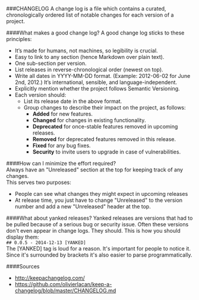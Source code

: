 ###CHANGELOG
A change log is a file which contains a curated, chronologically ordered list of notable changes for each version of a project.  

####What makes a good change log?
A good change log sticks to these principles:  
- It’s made for humans, not machines, so legibility is crucial.
- Easy to link to any section (hence Markdown over plain text).
- One sub-section per version.
- List releases in reverse-chronological order (newest on top).
- Write all dates in YYYY-MM-DD format. (Example: 2012-06-02 for June 2nd, 2012.) It’s international, sensible, and language-independent.
- Explicitly mention whether the project follows Semantic Versioning.
- Each version should:
    - List its release date in the above format.
    - Group changes to describe their impact on the project, as follows:
        - **Added** for new features.
        - **Changed** for changes in existing functionality.
        - **Deprecated** for once-stable features removed in upcoming releases.
        - **Removed** for deprecated features removed in this release.
        - **Fixed** for any bug fixes.
        - **Security** to invite users to upgrade in case of vulnerabilities.

####How can I minimize the effort required?  
Always have an "Unreleased" section at the top for keeping track of any changes.  
This serves two purposes:  
- People can see what changes they might expect in upcoming releases
- At release time, you just have to change "Unreleased" to the version number and add a new "Unreleased" header at the top.


####What about yanked releases?
Yanked releases are versions that had to be pulled because of a serious bug or security issue. Often these versions don't even appear in change logs. They should. This is how you should display them:  
`## 0.0.5 - 2014-12-13 [YANKED]`  
The [YANKED] tag is loud for a reason. It's important for people to notice it. Since it's surrounded by brackets it's also easier to parse programmatically.

####Sources
- http://keepachangelog.com/  
- https://github.com/olivierlacan/keep-a-changelog/blob/master/CHANGELOG.md
